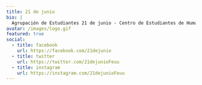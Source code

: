 ```yaml
---
title: 21 de junio
bio: |
  Agrupación de Estudiantes 21 de junio - Centro de Estudiantes de Humanidades y Ciencias de la Educación. CEHCE - ASCEEP - FEUU.
avatar: /images/logo.gif
featured: true
social:
  - title: facebook
    url: https://facebook.com/21dejunio
  - title: twitter
    url: https://twitter.com/21dejunioFeuu
  - title: instagram
    url: https://instagram.com/21dejunioFeuu
---
```


